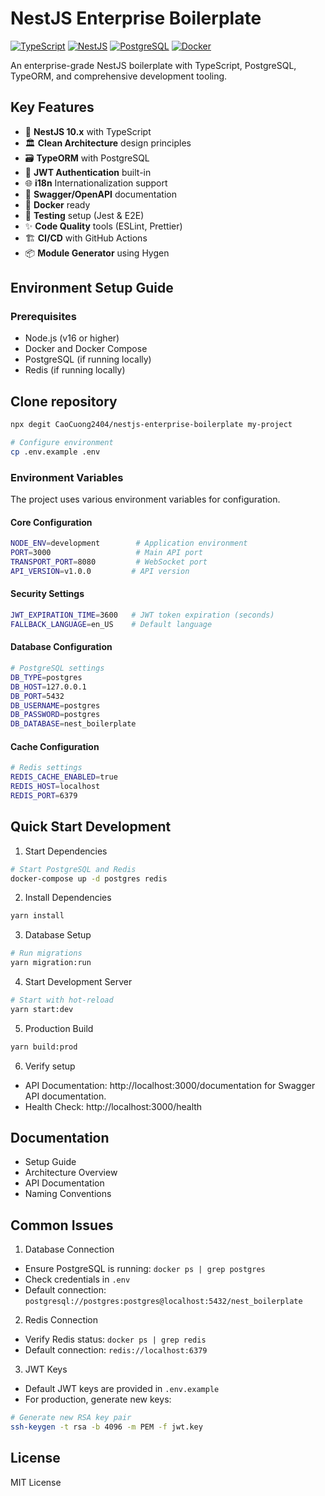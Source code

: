 # NestJS Enterprise Boilerplate

[![TypeScript](https://img.shields.io/badge/TypeScript-5.0-blue.svg)](https://www.typescriptlang.org/)
[![NestJS](https://img.shields.io/badge/NestJS-10.0-red.svg)](https://nestjs.com/)
[![PostgreSQL](https://img.shields.io/badge/PostgreSQL-Latest-blue.svg)](https://www.postgresql.org/)
[![Docker](https://img.shields.io/badge/Docker-Ready-blue.svg)](https://www.docker.com/)

An enterprise-grade NestJS boilerplate with TypeScript, PostgreSQL, TypeORM, and comprehensive development tooling.

## Key Features

- 🚀 **NestJS 10.x** with TypeScript
- 🏛️ **Clean Architecture** design principles
- 🗃️ **TypeORM** with PostgreSQL
- 🔐 **JWT Authentication** built-in
- 🌐 **i18n** Internationalization support
- 📝 **Swagger/OpenAPI** documentation
- 🐳 **Docker** ready
- 🧪 **Testing** setup (Jest & E2E)
- ✨ **Code Quality** tools (ESLint, Prettier)
- 🏗️ **CI/CD** with GitHub Actions
- 📦 **Module Generator** using Hygen

## Environment Setup Guide

### Prerequisites
- Node.js (v16 or higher)
- Docker and Docker Compose
- PostgreSQL (if running locally)
- Redis (if running locally)

## Clone repository

```bash
npx degit CaoCuong2404/nestjs-enterprise-boilerplate my-project

# Configure environment
cp .env.example .env

```

### Environment Variables
The project uses various environment variables for configuration.

#### Core Configuration
```bash
NODE_ENV=development        # Application environment
PORT=3000                   # Main API port
TRANSPORT_PORT=8080         # WebSocket port
API_VERSION=v1.0.0         # API version
```

#### Security Settings

```bash
JWT_EXPIRATION_TIME=3600   # JWT token expiration (seconds)
FALLBACK_LANGUAGE=en_US    # Default language
```

#### Database Configuration

```bash
# PostgreSQL settings
DB_TYPE=postgres
DB_HOST=127.0.0.1
DB_PORT=5432
DB_USERNAME=postgres
DB_PASSWORD=postgres
DB_DATABASE=nest_boilerplate
```

#### Cache Configuration

```bash
# Redis settings
REDIS_CACHE_ENABLED=true
REDIS_HOST=localhost
REDIS_PORT=6379
```

## Quick Start Development

1. Start Dependencies
```bash
# Start PostgreSQL and Redis
docker-compose up -d postgres redis
```

2. Install Dependencies
```bash
yarn install
```

3. Database Setup
```bash
# Run migrations
yarn migration:run
```

4. Start Development Server

```bash
# Start with hot-reload
yarn start:dev
```

5. Production Build
```bash
yarn build:prod
```

6. Verify setup

- API Documentation: http://localhost:3000/documentation for Swagger API documentation.
- Health Check: http://localhost:3000/health

## Documentation
- Setup Guide
- Architecture Overview
- API Documentation
- Naming Conventions

## Common Issues

1. Database Connection
- Ensure PostgreSQL is running: `docker ps | grep postgres`
- Check credentials in `.env`
- Default connection: `postgresql://postgres:postgres@localhost:5432/nest_boilerplate`
2. Redis Connection
- Verify Redis status: `docker ps | grep redis`
- Default connection: `redis://localhost:6379`
3. JWT Keys
- Default JWT keys are provided in `.env.example`
- For production, generate new keys:

```bash
# Generate new RSA key pair
ssh-keygen -t rsa -b 4096 -m PEM -f jwt.key
```

## License

MIT License
